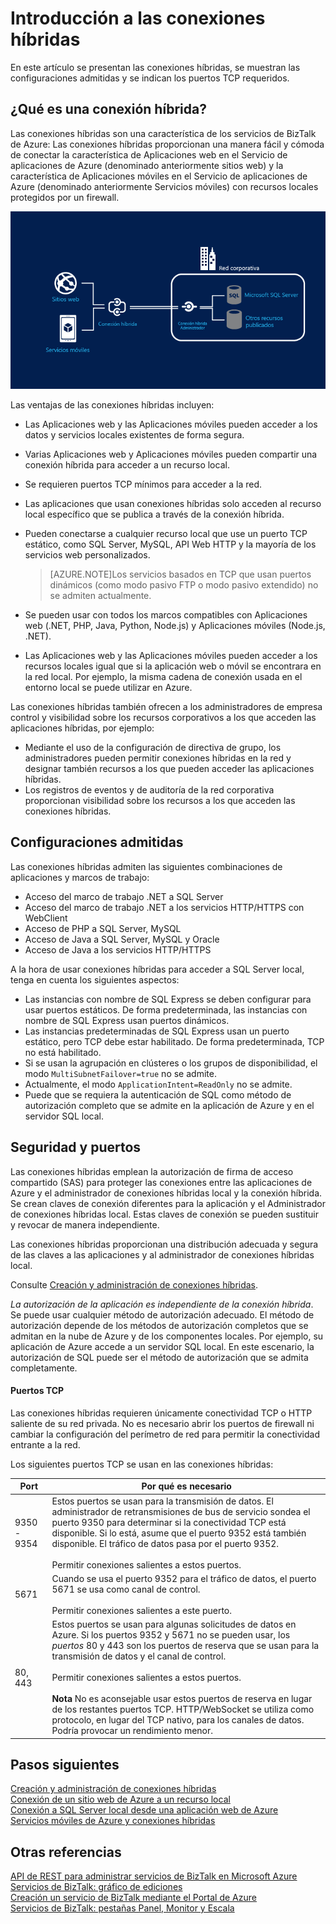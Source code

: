 <properties
	pageTitle="Información general sobre las conexiones híbridas | Microsoft Azure"
	description="Obtenga información acerca de las conexiones híbridas, incluida la seguridad, los puertos TCP y las configuraciones admitidas. MABS, WABS."
	services="biztalk-services"
	documentationCenter=""
	authors="MandiOhlinger"
	manager="dwrede"
	editor="cgronlun"/>

<tags
	ms.service="biztalk-services"
	ms.workload="integration"
	ms.tgt_pltfrm="na"
	ms.devlang="na"
	ms.topic="get-started-article"
	ms.date="12/01/2015"
	ms.author="mandia"/>


# Introducción a las conexiones híbridas
En este artículo se presentan las conexiones híbridas, se muestran las configuraciones admitidas y se indican los puertos TCP requeridos.


## ¿Qué es una conexión híbrida?

Las conexiones híbridas son una característica de los servicios de BizTalk de Azure: Las conexiones híbridas proporcionan una manera fácil y cómoda de conectar la característica de Aplicaciones web en el Servicio de aplicaciones de Azure (denominado anteriormente sitios web) y la característica de Aplicaciones móviles en el Servicio de aplicaciones de Azure (denominado anteriormente Servicios móviles) con recursos locales protegidos por un firewall.

![conexiones híbridas][HCImage]

Las ventajas de las conexiones híbridas incluyen:

- Las Aplicaciones web y las Aplicaciones móviles pueden acceder a los datos y servicios locales existentes de forma segura.
- Varias Aplicaciones web y Aplicaciones móviles pueden compartir una conexión híbrida para acceder a un recurso local.
- Se requieren puertos TCP mínimos para acceder a la red.
- Las aplicaciones que usan conexiones híbridas solo acceden al recurso local específico que se publica a través de la conexión híbrida.
- Pueden conectarse a cualquier recurso local que use un puerto TCP estático, como SQL Server, MySQL, API Web HTTP y la mayoría de los servicios web personalizados.

	> [AZURE.NOTE]Los servicios basados en TCP que usan puertos dinámicos (como modo pasivo FTP o modo pasivo extendido) no se admiten actualmente.

- Se pueden usar con todos los marcos compatibles con Aplicaciones web (.NET, PHP, Java, Python, Node.js) y Aplicaciones móviles (Node.js, .NET).
- Las Aplicaciones web y las Aplicaciones móviles pueden acceder a los recursos locales igual que si la aplicación web o móvil se encontrara en la red local. Por ejemplo, la misma cadena de conexión usada en el entorno local se puede utilizar en Azure.


Las conexiones híbridas también ofrecen a los administradores de empresa control y visibilidad sobre los recursos corporativos a los que acceden las aplicaciones híbridas, por ejemplo:

- Mediante el uso de la configuración de directiva de grupo, los administradores pueden permitir conexiones híbridas en la red y designar también recursos a los que pueden acceder las aplicaciones híbridas.
- Los registros de eventos y de auditoría de la red corporativa proporcionan visibilidad sobre los recursos a los que acceden las conexiones híbridas.


## Configuraciones admitidas

Las conexiones híbridas admiten las siguientes combinaciones de aplicaciones y marcos de trabajo:

- Acceso del marco de trabajo .NET a SQL Server
- Acceso del marco de trabajo .NET a los servicios HTTP/HTTPS con WebClient
- Acceso de PHP a SQL Server, MySQL
- Acceso de Java a SQL Server, MySQL y Oracle
- Acceso de Java a los servicios HTTP/HTTPS

A la hora de usar conexiones híbridas para acceder a SQL Server local, tenga en cuenta los siguientes aspectos:

- Las instancias con nombre de SQL Express se deben configurar para usar puertos estáticos. De forma predeterminada, las instancias con nombre de SQL Express usan puertos dinámicos.
- Las instancias predeterminadas de SQL Express usan un puerto estático, pero TCP debe estar habilitado. De forma predeterminada, TCP no está habilitado.
- Si se usan la agrupación en clústeres o los grupos de disponibilidad, el modo `MultiSubnetFailover=true` no se admite.
- Actualmente, el modo `ApplicationIntent=ReadOnly` no se admite.
- Puede que se requiera la autenticación de SQL como método de autorización completo que se admite en la aplicación de Azure y en el servidor SQL local.


## Seguridad y puertos

Las conexiones híbridas emplean la autorización de firma de acceso compartido (SAS) para proteger las conexiones entre las aplicaciones de Azure y el administrador de conexiones híbridas local y la conexión híbrida. Se crean claves de conexión diferentes para la aplicación y el Administrador de conexiones híbridas local. Estas claves de conexión se pueden sustituir y revocar de manera independiente.

Las conexiones híbridas proporcionan una distribución adecuada y segura de las claves a las aplicaciones y al administrador de conexiones híbridas local.

Consulte [Creación y administración de conexiones híbridas](integration-hybrid-connection-create-manage.md).

*La autorización de la aplicación es independiente de la conexión híbrida*. Se puede usar cualquier método de autorización adecuado. El método de autorización depende de los métodos de autorización completos que se admitan en la nube de Azure y de los componentes locales. Por ejemplo, su aplicación de Azure accede a un servidor SQL local. En este escenario, la autorización de SQL puede ser el método de autorización que se admita completamente.

#### Puertos TCP
Las conexiones híbridas requieren únicamente conectividad TCP o HTTP saliente de su red privada. No es necesario abrir los puertos de firewall ni cambiar la configuración del perímetro de red para permitir la conectividad entrante a la red.

Los siguientes puertos TCP se usan en las conexiones híbridas:

Port | Por qué es necesario
--- | ---
9350 - 9354 | Estos puertos se usan para la transmisión de datos. El administrador de retransmisiones de bus de servicio sondea el puerto 9350 para determinar si la conectividad TCP está disponible. Si lo está, asume que el puerto 9352 está también disponible. El tráfico de datos pasa por el puerto 9352. <br/><br/>Permitir conexiones salientes a estos puertos.
5671 | Cuando se usa el puerto 9352 para el tráfico de datos, el puerto 5671 se usa como canal de control. <br/><br/>Permitir conexiones salientes a este puerto.
80, 443 | Estos puertos se usan para algunas solicitudes de datos en Azure. Si los puertos 9352 y 5671 no se pueden usar, los *puertos* 80 y 443 son los puertos de reserva que se usan para la transmisión de datos y el canal de control.<br/><br/>Permitir conexiones salientes a estos puertos. <br/><br/>**Nota** No es aconsejable usar estos puertos de reserva en lugar de los restantes puertos TCP. HTTP/WebSocket se utiliza como protocolo, en lugar del TCP nativo, para los canales de datos. Podría provocar un rendimiento menor.



## Pasos siguientes

[Creación y administración de conexiones híbridas](integration-hybrid-connection-create-manage.md)<br/> [Conexión de un sitio web de Azure a un recurso local](../web-sites-hybrid-connection-get-started.md)<br/> [Conexión a SQL Server local desde una aplicación web de Azure](../web-sites-hybrid-connection-connect-on-premises-sql-server.md)<br/> [Servicios móviles de Azure y conexiones híbridas](../mobile-services-dotnet-backend-hybrid-connections-get-started.md)


## Otras referencias

[API de REST para administrar servicios de BizTalk en Microsoft Azure](http://msdn.microsoft.com/library/azure/dn232347.aspx) [Servicios de BizTalk: gráfico de ediciones](biztalk-editions-feature-chart.md)<br/> [Creación un servicio de BizTalk mediante el Portal de Azure](biztalk-provision-services.md)<br/> [Servicios de BizTalk: pestañas Panel, Monitor y Escala](biztalk-dashboard-monitor-scale-tabs.md)<br/>

[HCImage]: ./media/integration-hybrid-connection-overview/WABS_HybridConnectionImage.png
[HybridConnectionTab]: ./media/integration-hybrid-connection-overview/WABS_HybridConnectionTab.png
[HCOnPremSetup]: ./media/integration-hybrid-connection-overview/WABS_HybridConnectionOnPremSetup.png
[HCManageConnection]: ./media/integration-hybrid-connection-overview/WABS_HybridConnectionManageConn.png

<!---HONumber=AcomDC_1203_2015-->